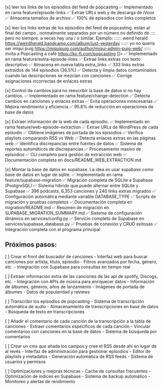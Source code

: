 
[x] leer los links de los episodios del feed de popcasting
    ✅ Implementado en rama feature/episode-links
    ✅ Extrae URLs web y de descarga de iVoox
    ✅ Almacena tamaños de archivo
    ✅ 100% de episodios con links completos


[x] leer los links extras de los episodios del feed de popcasting. están al final del campo <description>, normalmente separados por un número no definido de ::::  pero no siempre. a veces hay una / o similar. Ejemplo: :::::: weird herald https://weirdherald.bandcamp.com/album/just-yesterday :::::: yo no quería ser miqui puig https://miquipuig.com/author/miqui-admin-puig-web/ :::::: invita a Popcasting a café https://ko-fi.com/popcasting ]]>
    ✅ Implementado en rama feature/extra-episode-links
    ✅ Extrae links extras con texto descriptivo
    ✅ Almacena en nueva tabla extra_links
    ✅ 333 links extras extraídos de 144 episodios (36.5%)
    ✅ Detecta y limpia datos contaminados cuando las descripciones se mezclan con canciones
    ✅ Corrige asignaciones incorrectas de enlaces extras



[x] Control de cambios para no reescribir la base de datos si no hay cambios.
    ✅ Implementado en rama feature/change-detection
    ✅ Detecta cambios en canciones y enlaces extras
    ✅ Evita operaciones innecesarias
    ✅ Mejora rendimiento y eficiencia
    ✅ 95.8% de reducción en operaciones de base de datos


[x] Extraer información de la web de cada episodio. 
    ✅ Implementado en rama feature/web-episode-extraction
    ✅ Extrae URLs de WordPress de cada episodio
    ✅ Obtiene imágenes de portada de los episodios
    ✅ Verifica playlists comparando RSS vs Web
    ✅ Detecta enlaces extras en las páginas web
    ✅ Identifica discrepancias entre fuentes de datos
    ✅ Sistema de reportes automáticos de discrepancias
    ✅ Procesamiento masivo de episodios
    ✅ CLI completo para gestión de extracción web
    ✅ Documentación completa en docs/README_WEB_EXTRACTION.md


[x] Montar la base de datos en supabase. La idea es usar supabase como base de datos en lugar de sqlite.
    ✅ Implementado en rama feature/supabase-migration
    ✅ Migración completa de SQLite a Supabase (PostgreSQL)
    ✅ Sistema híbrido que puede alternar entre SQLite y Supabase
    ✅ 396 podcasts, 6,353 canciones y 240 links extras migrados
    ✅ Configuración automática mediante variable DATABASE_TYPE
    ✅ Scripts de migración y pruebas completos
    ✅ Documentación completa en migration/README.md
    ✅ Resumen de migración en SUPABASE_MIGRATION_SUMMARY.md
    ✅ Sistema de configuración dinámico en services/config.py
    ✅ Servicio completo de Supabase en services/supabase_database.py
    ✅ Pruebas de conexión y CRUD exitosas
    ✅ Integración completa con el programa principal


## Próximos pasos:

[ ] Crear el front del buscador de canciones
    - Interfaz web para buscar canciones por artista, título, episodio
    - Filtros avanzados por fecha, género, etc.
    - Integración con Supabase para consultas en tiempo real

[ ] Extraer información extra de las canciones de las api de spotify, Discogs, etc.
    - Integración con APIs de música para enriquecer datos
    - Información de álbumes, géneros, años de lanzamiento
    - Imágenes de portada de álbumes
    - Datos de popularidad y reviews

[ ] Transcribir los episodios de popcasting
    - Sistema de transcripción automática de audio
    - Almacenamiento de transcripciones en base de datos
    - Búsqueda de texto en transcripciones

[ ] Añadir el comentario de cada canción de la transcripción a la tabla de canciones
    - Extraer comentarios específicos de cada canción
    - Vincular comentarios con canciones en la base de datos
    - Sistema de búsqueda por comentarios

[ ] Crear un cms que añada los campos y cree el RSS desde ahí en lugar de al revés
    - Interfaz de administración para gestionar episodios
    - Editor de playlists y metadatos
    - Generación automática de RSS feeds
    - Sistema de usuarios y permisos

[ ] Optimizaciones y mejoras técnicas
    - Cache de consultas frecuentes
    - Optimización de índices en Supabase
    - Sistema de backup automático
    - Monitoreo y alertas de rendimiento